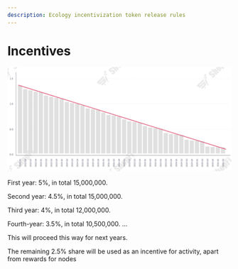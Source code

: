 ```yaml
---
description: Ecology incentivization token release rules
---
```


# Incentives

![](<../../.gitbook/assets/image (13).png>)

First year: 5%, in total 15,000,000.&#x20;

Second year: 4.5%, in total 15,000,000.&#x20;

Third year: 4%, in total 12,000,000.&#x20;

Fourth-year: 3.5%, in total 10,500,000. ...&#x20;

This will proceed this way for next years.



The remaining 2.5% share will be used as an incentive for activity, apart from rewards for nodes
